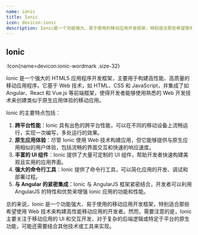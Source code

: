 ```yaml
---
name: ionic
title: Ionic
icon: devicon:ionic
description: Ionic是一个功能强大、易于使用的移动应用开发框架，特别适合那些希望使用Web技术来构建高性能移动应用的开发者。然而，需要注意的是，Ionic主要关注于移动应用的UI和交互开发，对于复杂的后端逻辑或特定于平台的原生功能，可能还需要结合其他技术或工具来实现。
---
```


## Ionic

:Icon{name=devicon:ionic-wordmark .size-32}

Ionic 是一个强大的 HTML5 应用程序开发框架，主要用于构建高性能、高质量的移动应用程序。它基于 Web 技术，如 HTML、CSS 和 JavaScript，并集成了如 Angular、React 和 Vue.js 等前端框架，使得开发者能够使用熟悉的 Web 开发技术来创建类似于原生应用体验的移动应用。

Ionic 的主要特点包括：

1. **跨平台性能**：Ionic 具有出色的跨平台性能，可以在不同的移动设备上流畅运行，实现一次编写，多处运行的效果。
2. **原生应用体验**：尽管 Ionic 使用 Web 技术构建应用，但它能够提供与原生应用相似的用户体验，包括流畅的界面交互和快速的响应速度。
3. **丰富的 UI 组件**：Ionic 提供了大量可定制的 UI 组件，帮助开发者快速构建美观且实用的应用界面。
4. **强大的命令行工具**：Ionic 提供了命令行工具，可以简化应用的开发、调试和部署过程。
5. **与 Angular 的紧密集成**：Ionic 与 AngularJS 框架紧密结合，开发者可以利用 AngularJS 的特性和优势来增强 Ionic 应用的功能和性能。

总的来说，Ionic 是一个功能强大、易于使用的移动应用开发框架，特别适合那些希望使用 Web 技术来构建高性能移动应用的开发者。然而，需要注意的是，Ionic 主要关注于移动应用的 UI 和交互开发，对于复杂的后端逻辑或特定于平台的原生功能，可能还需要结合其他技术或工具来实现。
